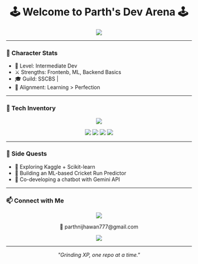 <h1 align="center">🕹️ Welcome to Parth's Dev Arena 🕹️</h1>
<p align="center">
  <img src="https://readme-typing-svg.herokuapp.com?font=Fira+Code&weight=500&size=22&pause=1000&color=00F7FF&center=true&vCenter=true&width=435&lines=Full+Stack+Dev+%7C+ML+Explorer+%7C+React+Ninja;Leveling+Up+Every+Commit+%F0%9F%92%AA" />
</p>

---

### 🧩 Character Stats

- 🧠 Level: Intermediate Dev
- ⚔️ Strengths: Frontenb, ML, Backend Basics
- 🎓 Guild: SSCBS |
- 🧭 Alignment: Learning > Perfection

---

### 🔧 Tech Inventory

<p align="center">
  <img src="https://skillicons.dev/icons?i=react,nextjs,nodejs,express,mongodb,tailwind,js,python,cpp,c,mysql" />
</p>

<p align="center">
  <img src="https://img.shields.io/badge/Numpy-informational?style=flat&logo=numpy&logoColor=white&color=blue" />
  <img src="https://img.shields.io/badge/Pandas-informational?style=flat&logo=pandas&logoColor=white&color=purple" />
  <img src="https://img.shields.io/badge/Scikit--Learn-informational?style=flat&logo=scikitlearn&logoColor=white&color=orange" />
  <img src="https://img.shields.io/badge/Matplotlib-informational?style=flat&logo=matplotlib&logoColor=white&color=blueviolet" />
</p>

---

### 🧠 Side Quests

- 🌱 Exploring Kaggle + Scikit-learn
- 🏏 Building an ML-based Cricket Run Predictor
- 🤖 Co-developing a chatbot with Gemini API

---

### 📫 Connect with Me

<p align="center">
  <a href="https://www.linkedin.com/in/parth-nijhawan-937392331/">
    <img src="https://img.shields.io/badge/LinkedIn-%230077B5.svg?&style=for-the-badge&logo=linkedin&logoColor=white" />
  </a>
</p>

<p align="center">
  📧 parthnijhawan777@gmail.com
</p>

<p align="center">
  <img src="https://img.shields.io/badge/Gmail-%23D14836.svg?&style=for-the-badge&logo=gmail&logoColor=white" />
</p>


---

<p align="center"><i>"Grinding XP, one repo at a time."</i></p>
